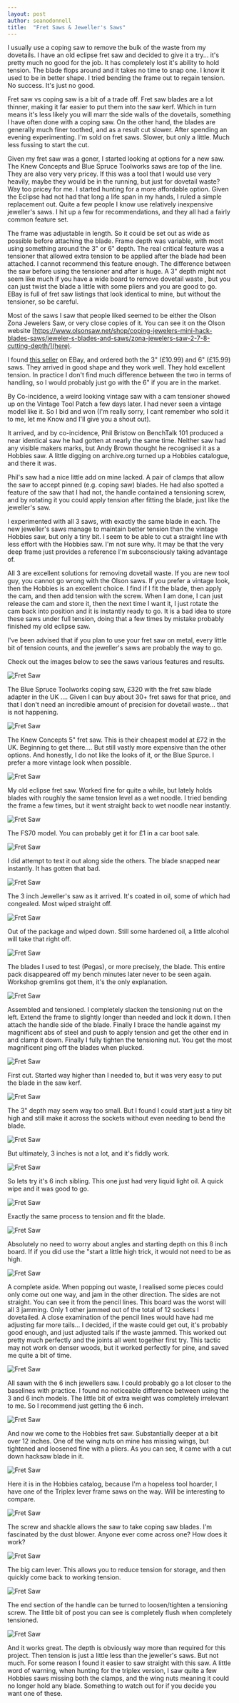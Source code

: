 ```yaml
---
layout: post
author: seanodonnell
title:  "Fret Saws & Jeweller's Saws"
---
```


I usually use a coping saw to remove the bulk of the waste from my dovetails. I have an old eclipse fret saw and decided to give it a try... it's pretty much no good for the job. It has completely lost it's ability to hold tension. The blade flops around and it takes no time to snap one. I know it used to be in better shape. I tried bending the frame out to regain tension. No success. It's just no good.

Fret saw vs coping saw is a bit of a trade off. Fret saw blades are a lot thinner, making it far easier to put them into the saw kerf. Which in turn means it's less likely you will marr the side walls of the dovetails, something I have often done with a coping saw. On the other hand, the blades are generally much finer toothed, and as a result cut slower. After spending an evening experimenting. I'm sold on fret saws. Slower, but only a little. Much less fussing to start the cut. 

Given my fret saw was a goner, I started looking at options for a new saw. The Knew Concepts and Blue Spruce Toolworks saws are top of the line. They are also very very pricey. If this was a tool that I would use very heavily, maybe they would be in the running, but just for dovetail waste? Way too pricey for me. I started hunting for a more affordable option. Given the Eclipse had not had that long a life span in my hands, I ruled a simple replacement out. Quite a few people I know use relatively inexpensive jeweller's saws. I hit up a few for recommendations, and they all had a fairly common feature set.

The frame was adjustable in length. So it could be set out as wide as possible before attaching the blade. Frame depth was variable, with most using something around the 3" or 6" depth. The real critical feature was a tensioner that allowed extra tension to be applied after the blade had been attached. I cannot recommend this feature enough. The difference between the saw before using the tensioner and after is huge. A 3" depth might not seem like much if you have a wide board to remove dovetail waste , but you can just twist the blade a little with some pliers and you are good to go. EBay is full of fret saw listings that look identical to mine, but without the tensioner, so be careful.

Most of the saws I saw that people liked seemed to be either the Olson Zona Jewelers Saw, or very close copies of it. You can see it on the Olson website [https://www.olsonsaw.net/shop/coping-jewelers-mini-hack-blades-saws/jeweler-s-blades-and-saws/zona-jewelers-saw-2-7-8-cutting-depth/](here).

I found [this seller](https://www.ebay.co.uk/itm/165516463795) on EBay, and ordered both the 3" (£10.99) and 6" (£15.99) saws. They arrived in good shape and they work well. They hold excellent tension. In practice I don't find much difference between the two in terms of handling, so I would probably just go with the 6" if you are in the market.

By Co-incidence, a weird looking vintage saw with a cam tensioner showed up on the Vintage Tool Patch a few days later. I had never seen a vintage model like it. So I bid and won (I'm really sorry, I cant remember who sold it to me, let me Know and I'll give you a shout out).

It arrived, and by co-incidence, Phil Bristow on BenchTalk 101 produced a near identical saw he had gotten at nearly the same time. Neither saw had any visible makers marks, but Andy Brown thought he recognised it as a Hobbies saw. A little digging on archive.org turned up a Hobbies catalogue, and there it was.

Phil's saw had a nice little add on mine lacked. A pair of clamps that allow the saw to accept pinned (e.g. coping saw) blades. He had also spotted a feature of the saw that I had not, the handle contained a tensioning screw, and by rotating it you could apply tension after fitting the blade, just like the jeweller's saw.

I experimented with all 3 saws, with exactly the same blade in each. The new jeweller's saws manage to maintain better tension than the vintage Hobbies saw, but only a tiny bit. I seem to be able to cut a straight line with less effort with the Hobbies saw. I'm not sure why. It may be that the very deep frame just provides a reference I'm subconsciously taking advantage of.

All 3 are excellent solutions for removing dovetail waste. If you are new tool guy, you cannot go wrong with the Olson saws. If you prefer a vintage look, then the Hobbies is an excellent choice. I find if I fit the blade, then apply the cam, and then add tension with the screw. When I am done, I can just release the cam and store it, then the next time I want it, I just rotate the cam back into position and it is instantly ready to go. It is a bad idea to store these saws under full tension, doing that a few times by mistake probably finished my old eclipse saw.

I've been advised that if you plan to use your fret saw on metal, every little bit of tension counts, and the jeweller's saws are probably the way to go.

Check out the images below to see the saws various features and results.             

![Fret Saw](/assets/images/fretsaw/1.jpg)

The Blue Spruce Toolworks coping saw, £320 with the fret saw blade adapter in the UK .... Given I can buy about 30+ fret saws for that price, and that I don't need an incredible amount of precision for dovetail waste... that is not happening.


![Fret Saw](/assets/images/fretsaw/2.jpg)

The Knew Concepts 5" fret saw. This is their cheapest model at £72 in the UK. Beginning to get there.... But still vastly more expensive than the other options. And honestly, I do not like the looks of it, or the Blue Spurce. I prefer a more vintage look when possible.

![Fret Saw](/assets/images/fretsaw/3.jpg)

My old eclipse fret saw. Worked fine for quite a while, but lately holds blades with roughly the same tension level as a wet noodle. I tried bending the frame a few times, but it went straight back to wet noodle near instantly.

![Fret Saw](/assets/images/fretsaw/4.jpg)

The FS70 model. You can probably get it for £1 in a car boot sale.

![Fret Saw](/assets/images/fretsaw/5.jpg)

I did attempt to test it out along side the others. The blade snapped near instantly. It has gotten that bad.

![Fret Saw](/assets/images/fretsaw/6.jpg)

The 3 inch Jeweller's saw as it arrived. It's coated in oil, some of which had congealed. Most wiped straight off.

![Fret Saw](/assets/images/fretsaw/7.jpg)

Out of the package and wiped down. Still some hardened oil, a little alcohol will take that right off.

![Fret Saw](/assets/images/fretsaw/8.jpg)

The blades I used to test (Pegas), or more precisely, the blade. This entire pack disappeared off my bench minutes later never to be seen again. Workshop gremlins got them, it's the only explanation.

![Fret Saw](/assets/images/fretsaw/9.jpg)

Assembled and tensioned. I completely slacken the tensioning nut on the left. Extend the frame to slightly longer than needed and lock it down. I then attach the handle side of the blade. Finally I brace the handle against my magnificent abs of steel and push to apply tension and get the other end in and clamp it down. Finally I fully tighten the tensioning nut. You get the most magnificent ping off the blades when plucked.

![Fret Saw](/assets/images/fretsaw/10.jpg)

First cut. Started way higher than I needed to, but it was very easy to put the blade in the saw kerf.

![Fret Saw](/assets/images/fretsaw/11.jpg)

The 3" depth may seem way too small. But I found I could start just a tiny bit high and still make it across the sockets without even needing to bend the blade.

![Fret Saw](/assets/images/fretsaw/12.jpg)

But ultimately, 3 inches is not a lot, and it's fiddly work.

![Fret Saw](/assets/images/fretsaw/13.jpg)

So lets try it's 6 inch sibling. This one just had very liquid light oil. A quick wipe and it was good to go.

![Fret Saw](/assets/images/fretsaw/14.jpg)

Exactly the same process to tension and fit the blade.

![Fret Saw](/assets/images/fretsaw/15.jpg)

Absolutely no need to worry about angles and starting depth on this 8 inch board. If if you did use the "start a little high trick, it would not need to be as high.

![Fret Saw](/assets/images/fretsaw/16.jpg)

A complete aside. When popping out waste, I realised some pieces could only come out one way, and jam in the other direction. The sides are not straight. You can see it from the pencil lines. This board was the worst will all 3 jamming. Only 1 other jammed out of the total of 12 sockets I dovetailed. A close examination of the pencil lines would have had me adjusting far more tails... I decided, if the waste could get out, it's probably good enough, and just adjusted tails if the waste jammed. This worked out pretty much perfectly and the joints all went together first try. This tactic may not work on denser woods, but it worked perfectly for pine, and saved me quite a bit of time. 

![Fret Saw](/assets/images/fretsaw/17.jpg)

All sawn with the 6 inch jewellers saw. I could probably go a lot closer to the baselines with practice. I found no noticeable difference between using the 3 and 6 inch models. The little bit of extra weight was completely irrelevant to me. So I recommend just getting the 6 inch.

![Fret Saw](/assets/images/fretsaw/18.jpg)

And now we come to the Hobbies fret saw. Substantially deeper at a bit over 12 inches. One of the wing nuts on mine has missing wings, but tightened and loosened fine with a pliers. As you can see, it came with a cut down hacksaw blade in it. 

![Fret Saw](/assets/images/fretsaw/19.png)

Here it is in the Hobbies catalog, because I'm a hopeless tool hoarder, I have one of the Triplex lever frame saws on the way. Will be interesting to compare.

![Fret Saw](/assets/images/fretsaw/20.png)

The screw and shackle allows the saw to take coping saw blades. I'm fascinated by the dust blower. Anyone ever come across one? How does it work? 

![Fret Saw](/assets/images/fretsaw/21.jpg)

The big cam lever. This allows you to reduce tension for storage, and then quickly come back to working tension.

![Fret Saw](/assets/images/fretsaw/22.jpg)

The end section of the handle can be turned to loosen/tighten a tensioning screw. The little bit of post you can see is completely flush when completely tensioned.

![Fret Saw](/assets/images/fretsaw/23.jpg)

And it works great. The depth is obviously way more than required for this project. Then tension is just a little less than the jeweller's saws. But not much. For some reason I found it easier to saw straight with this saw. A little word of warning, when hunting for the triplex version, I saw quite a few Hobbies saws missing both the clamps, and the wing nuts meaning it could no longer hold any blade. Something to watch out for if you decide you want one of these.

